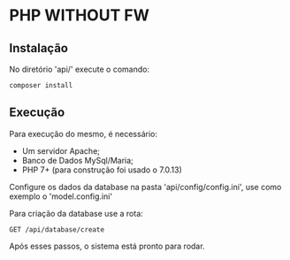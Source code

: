 # PHP WITHOUT FW

## Instalação

No diretório 'api/' execute o comando:

    composer install
    
## Execução

Para execução do mesmo, é necessário:
- Um servidor Apache;
- Banco de Dados MySql/Maria;
- PHP 7+ (para construção foi usado o 7.0.13)

Configure os dados da database na pasta 'api/config/config.ini', use como exemplo o 'model.config.ini'

Para criação da database use a rota:

    GET /api/database/create

Após esses passos, o sistema está pronto para rodar.
    
    
